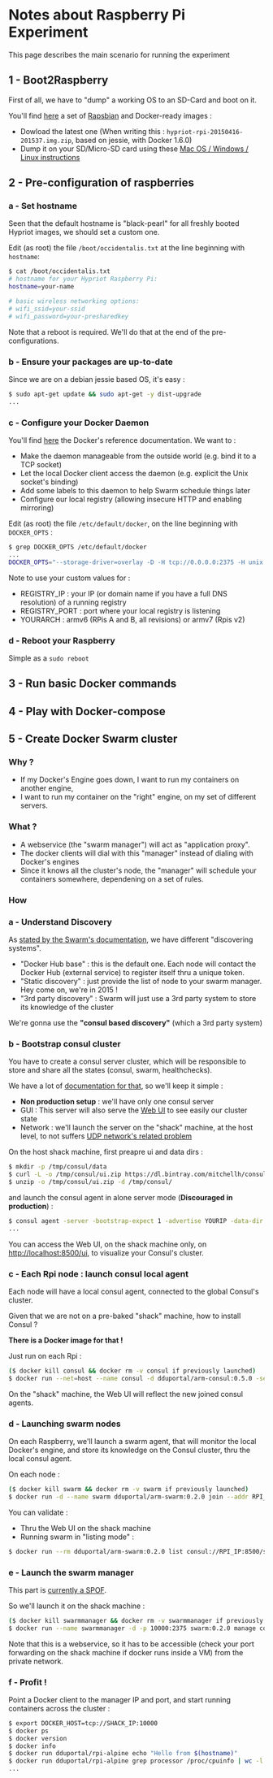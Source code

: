 # Notes about Raspberry Pi Experiment

This page describes the main scenario for running the experiment


## 1 - Boot2Raspberry

First of all, we have to "dump" a working OS to an SD-Card and boot on it.

You'll find [here](http://blog.hypriot.com/downloads/) a set of [Rapsbian](http://www.raspbian.org) and Docker-ready images :
* Dowload the latest one (When writing this : ```hypriot-rpi-20150416-201537.img.zip```, based on jessie, with Docker 1.6.0)
* Dump it on your SD/Micro-SD card using these [Mac OS / Windows / Linux instructions](http://computers.tutsplus.com/articles/how-to-flash-an-sd-card-for-raspberry-pi--mac-53600)


## 2 - Pre-configuration of raspberries

### a - Set hostname

Seen that the default hostname is "black-pearl" for all freshly booted Hypriot images, we should set a custom one.

Edit (as root) the file ```/boot/occidentalis.txt``` at the line beginning with ```hostname```:
```bash
$ cat /boot/occidentalis.txt 
# hostname for your Hypriot Raspberry Pi:
hostname=your-name

# basic wireless networking options:
# wifi_ssid=your-ssid
# wifi_password=your-presharedkey
```

Note that a reboot is required. We'll do that at the end of the pre-configurations.

### b - Ensure your packages are up-to-date

Since we are on a debian jessie based OS, it's easy :
```bash
$ sudo apt-get update && sudo apt-get -y dist-upgrade
...
```

### c - Configure your Docker Daemon

You'll find [here](https://docs.docker.com/reference/commandline/cli/#daemon) the Docker's reference documentation. We want to :
* Make the daemon manageable from the outside world (e.g. bind it to a TCP socket)
* Let the local Docker client access the daemon (e.g. explicit the Unix socket's binding)
* Add some labels to this daemon to help Swarm schedule things later
* Configure our local registry (allowing insecure HTTP and enabling mirroring)

Edit (as root) the file ```/etc/default/docker```, on the line beginning with ```DOCKER_OPTS``` :
```bash
$ grep DOCKER_OPTS /etc/default/docker
...
DOCKER_OPTS="--storage-driver=overlay -D -H tcp://0.0.0.0:2375 -H unix:///var/run/docker.sock --label arch=YOURARCH --insecure-registry REGISTRY_IP:REGISTRY_PORT --registry-mirror=http://REGISTRY_IP:REGISTRY_PORT"
``` 

Note to use your custom values for :
* REGISTRY_IP : your IP (or domain name if you have a full DNS resolution) of a running registry
* REGISTRY_PORT : port where your local registry is listening
* YOURARCH : armv6 (RPis A and B, all revisions) or armv7 (Rpis v2)


### d - Reboot your Raspberry

Simple as a ```sudo reboot```


## 3 - Run basic Docker commands

## 4 - Play with Docker-compose

## 5 - Create Docker Swarm cluster

### Why ?

* If my Docker's Engine goes down, I want to run my containers on another engine,
* I want to run my container on the "right" engine, on my set of different servers.  

### What ?

* A webservice (the "swarm manager") will act as "application proxy".
* The docker clients will dial with this "manager" instead of dialing with Docker's engines
* Since it knows all the cluster's node, the "manager" will schedule your containers somewhere, dependening on a set of rules.

### How 

### a - Understand Discovery

As [stated by the Swarm's documentation](https://docs.docker.com/swarm/discovery/), we have different "discovering systems".
* "Docker Hub base" : this is the default one. Each node will contact the Docker Hub (external service) to register itself thru a unique token.
* "Static discovery" : just provide the list of node to your swarm manager. Hey come on, we're in 2015 !
* "3rd party discovery" : Swarm will just use a 3rd party system to store its knowledge of the cluster

We're gonna use the **"consul based discovery"** (which a 3rd party system)

### b - Bootstrap consul cluster

You have to create a consul server cluster, which will be responsible to store and share all the states (consul, swarm, healthchecks).

We have a lot of [documentation for that](https://www.consul.io/docs/guides/bootstrapping.html), so we'll keep it simple :
* **Non production setup** : we'll have only one consul server
* GUI : This server will also serve the [Web UI](https://www.consul.io/intro/getting-started/ui.html) to see easily our cluster state
* Network : we'll launch the server on the "shack" machine, at the host level, to not suffers [UDP network's related problem](https://github.com/progrium/docker-consul#issue-with-quickly-restarting-a-node-using-the-same-ip) 

On the host shack machine, first preapre ui and data dirs :
```bash
$ mkdir -p /tmp/consul/data
$ curl -L -o /tmp/consul/ui.zip https://dl.bintray.com/mitchellh/consul/0.5.0_web_ui.zip
$ unzip -o /tmp/consul/ui.zip -d /tmp/consul/
```

and launch the consul agent in alone server mode (**Discouraged in production**) :
```bash
$ consul agent -server -bootstrap-expect 1 -advertise YOURIP -data-dir /tmp/consul/data -ui-dir /tmp/consul/dist
...
```

You can access the Web UI, on the shack machine only, on [http://localhost:8500/ui](http://localhost:8500/ui), to visualize your Consul's cluster.

### c - Each Rpi node : launch consul local agent

Each node will have a local consul agent, connected to the global Consul's cluster.

Given that we are not on a pre-baked "shack" machine, how to install Consul ?

**There is a Docker image for that !**

Just run on each Rpi :
```bash
($ docker kill consul && docker rm -v consul if previously launched)
$ docker run --net=host --name consul -d dduportal/arm-consul:0.5.0 -server -advertise RPI_IP -join SHACK_IP
```

On the "shack" machine, the Web UI will reflect the new joined consul agents.

### d - Launching swarm nodes

On each Raspberry, we'll launch a swarm agent, that will monitor the local Docker's engine, and store its knowledge on the Consul cluster, thru the local consul agent.

On each node :
```bash
($ docker kill swarm && docker rm -v swarm if previously launched)
$ docker run -d --name swarm dduportal/arm-swarm:0.2.0 join --addr RPI_IP:DOCKER_PORT consul://RPI_IP:8500/swarm
```

You can validate :
* Thru the Web UI on the shack machine
* Running swarm in "listing mode" :
```bash
$ docker run --rm dduportal/arm-swarm:0.2.0 list consul://RPI_IP:8500/swarm
```

### e - Launch the swarm manager

This part is [currently a SPOF](https://github.com/docker/swarm/blob/master/ROADMAP.md#leader-election-distributed-state).

So we'll launch it on the shack machine :
```bash
($ docker kill swarmmanager && docker rm -v swarmmanager if previously launched)
$ docker run --name swarmmanager -d -p 10000:2375 swarm:0.2.0 manage consul://SHACK_IP:8500/swarm
```

Note that this is a webservice, so it has to be accessible (check your port forwarding on the shack machine if docker runs inside a VM) from the private network.

### f - Profit !

Point a Docker client to the manager IP and port, and start running containers across the cluster :
```bash
$ export DOCKER_HOST=tcp://SHACK_IP:10000
$ docker ps
$ docker version
$ docker info
$ docker run dduportal/rpi-alpine echo "Hello from $(hostname)"
$ docker run dduportal/rpi-alpine grep processor /proc/cpuinfo | wc -l #How many CPUs ?
...
```

